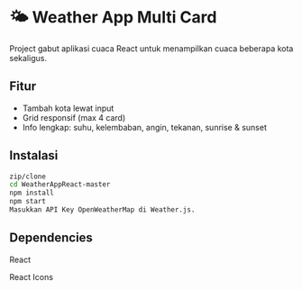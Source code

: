# 🌤️ Weather App Multi Card

Project gabut aplikasi cuaca React untuk menampilkan cuaca beberapa kota sekaligus.

## Fitur
- Tambah kota lewat input
- Grid responsif (max 4 card)
- Info lengkap: suhu, kelembaban, angin, tekanan, sunrise & sunset

## Instalasi
```bash
zip/clone
cd WeatherAppReact-master
npm install
npm start
Masukkan API Key OpenWeatherMap di Weather.js.
```
## Dependencies
React

React Icons
